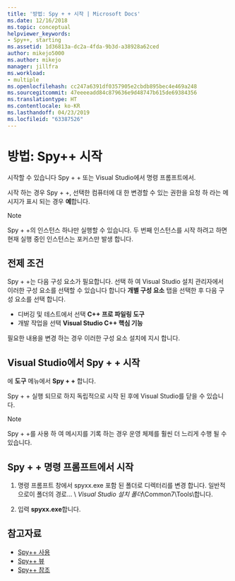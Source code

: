 ```yaml
---
title: '방법: Spy + + 시작 | Microsoft Docs'
ms.date: 12/16/2018
ms.topic: conceptual
helpviewer_keywords:
- Spy++, starting
ms.assetid: 1d36813a-dc2a-4fda-9b3d-a38928a62ced
author: mikejo5000
ms.author: mikejo
manager: jillfra
ms.workload:
- multiple
ms.openlocfilehash: cc247a6391df0357905e2cbdb895bec4e469a248
ms.sourcegitcommit: 47eeeeadd84c879636e9d48747b615de69384356
ms.translationtype: HT
ms.contentlocale: ko-KR
ms.lasthandoff: 04/23/2019
ms.locfileid: "63387526"
---
```

# <a name="how-to-start-spy"></a>방법: Spy++ 시작

시작할 수 있습니다 Spy + + 또는 Visual Studio에서 명령 프롬프트에서.

 시작 하는 경우 Spy + +, 선택한 컴퓨터에 대 한 변경할 수 있는 권한을 요청 하 라는 메시지가 표시 되는 경우 **예**합니다.

> [!NOTE]
> Spy + +의 인스턴스 하나만 실행할 수 있습니다. 두 번째 인스턴스를 시작 하려고 하면 현재 실행 중인 인스턴스는 포커스만 발생 합니다.

## <a name="prerequisites"></a>전제 조건

Spy + +는 다음 구성 요소가 필요합니다. 선택 하 여 Visual Studio 설치 관리자에서 이러한 구성 요소를 선택할 수 있습니다 합니다 **개별 구성 요소** 탭을 선택한 후 다음 구성 요소를 선택 합니다.

* 디버깅 및 테스트에서 선택  **C++ 프로 파일링 도구**
* 개발 작업을 선택 **Visual Studio C++ 핵심 기능**

필요한 내용을 변경 하는 경우 이러한 구성 요소 설치에 지시 합니다.

## <a name="start-spy-from-visual-studio"></a>Visual Studio에서 Spy + + 시작

에 **도구** 메뉴에서 **Spy + +** 합니다.

Spy + + 실행 되므로 하지 독립적으로 시작 된 후에 Visual Studio를 닫을 수 있습니다.

> [!NOTE]
> Spy + +를 사용 하 여 메시지를 기록 하는 경우 운영 체제를 훨씬 더 느리게 수행 될 수 있습니다.

## <a name="start-spy-at-a-command-prompt"></a>Spy + + 명령 프롬프트에서 시작

1. 명령 프롬프트 창에서 spyxx.exe 포함 된 폴더로 디렉터리를 변경 합니다. 일반적으로이 폴더의 경로... \\ *Visual Studio 설치 폴더*\Common7\Tools\\합니다.

2. 입력 **spyxx.exe**합니다.

## <a name="see-also"></a>참고자료
- [Spy++ 사용](../debugger/using-spy-increment.md)
- [Spy++ 뷰](../debugger/spy-increment-views.md)
- [Spy++ 참조](../debugger/spy-increment-reference.md)